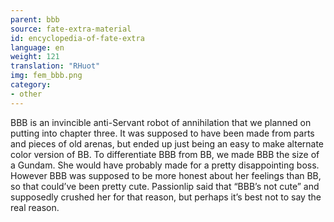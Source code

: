 ```yaml
---
parent: bbb
source: fate-extra-material
id: encyclopedia-of-fate-extra
language: en
weight: 121
translation: "RHuot"
img: fem_bbb.png
category:
- other
---
```


BBB is an invincible anti-Servant robot of annihilation that we planned on putting into chapter three.
It was supposed to have been made from parts and pieces of old arenas, but ended up just being an easy to make alternate color version of BB. To differentiate BBB from BB, we made BBB the size of a Gundam. She would have probably made for a pretty disappointing boss. However BBB was supposed to be more honest about her feelings than BB, so that could’ve been pretty cute.
Passionlip said that “BBB’s not cute” and supposedly crushed her for that reason, but perhaps it’s best not to say the real reason.
